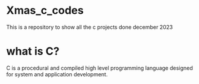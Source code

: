 # Xmas_c_codes
This is a repository to show all the c projects done december 2023

# what is C?

C is a procedural and compiled high level programming language designed for system and application development.